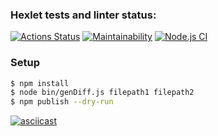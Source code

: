 ### Hexlet tests and linter status:
[![Actions Status](https://github.com/dragin96/qa-auto-engineer-javascript-project-87/workflows/hexlet-check/badge.svg)](https://github.com/dragin96/qa-auto-engineer-javascript-project-87/actions)
[![Maintainability](https://api.codeclimate.com/v1/badges/1a82cd454383976963bf/maintainability)](https://codeclimate.com/github/dragin96/qa-auto-engineer-javascript-project-87/maintainability)
[![Node.js CI](https://github.com/dragin96/qa-auto-engineer-javascript-project-87/actions/workflows/node.js.yml/badge.svg?branch=main)](https://github.com/dragin96/qa-auto-engineer-javascript-project-87/actions/workflows/node.js.yml)

### Setup

```sh
$ npm install
$ node bin/genDiff.js filepath1 filepath2
$ npm publish --dry-run
```
[![asciicast](https://asciinema.org/a/URR2MtpoMViMnxxpeSnsMxZXk.svg)](https://asciinema.org/a/URR2MtpoMViMnxxpeSnsMxZXk)
